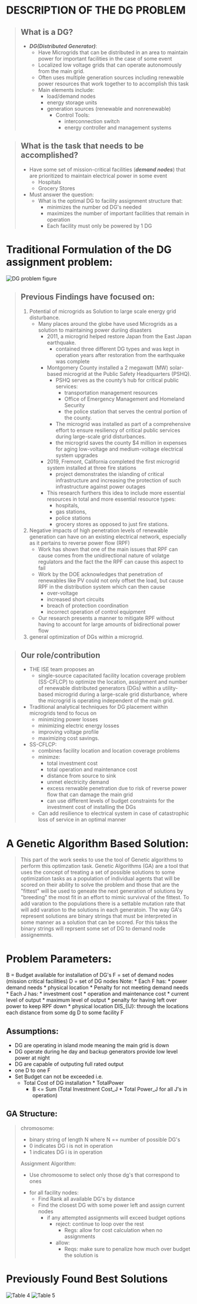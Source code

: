 # DESCRIPTION OF THE DG PROBLEM

> ## What is a DG?
> * ***DG(Distributed Generator)***: 
>   - Have Microgrids that can be distributed in an area to maintain power 
>      for important facilities in the case of some event
>   - Localized low voltage grids that can operate autonomously from the main grid.
>   - Often uses multiple generation sources including renewable power resources that work together to to accomplish this task
>   - Main elements include:
>       - load/demand nodes
>       - energy storage units
>       - generation sources (renewable and nonrenewable)
>           - Control Tools:
>               + interconnection switch
>               + energy controller and management systems
>


> ## What is the task that needs to be accomplished?
>   - Have some set of mission-critical facilities (***demand nodes***) that are prioritized to maintain electrical power in some event
>       + Hospitals
>       + Grocery Stores
>   - Must answer the question:
>       + What is the optimal DG to facility assignment structure that:
>           - minimizes the number od DG's needed
>           - maximizes the number of important facilities that remain in operation
>           - Each facility must only be powered by 1 DG

# Traditional Formulation of the DG assignment problem:
![DG problem figure](_IMG/DG_PROBLEM_FIGURE.png)


> ## Previous Findings have focused on:
> 1. Potential of microgrids as Solution to large scale energy grid disturbance.
>    * Many places around the globe have used Microgrids as a solution to maintaining power duriing disasters
>       + 2011, a microgrid helped restore Japan from the East Japan earthquake.
>           + contained three different DG types and was kept in operation years 
>             after restoration from the earthquake was complete
>       + Montgomery County installed a 2 megawatt (MW) solar-based microgrid at the Public Safety Headquarters (PSHQ).
>           + PSHQ serves as the county’s hub for critical public services:
>             + transportation management resources
>             + Office of Emergency Management and Homeland Security
>             + the police station that serves the central portion of the county. 
>          + The microgrid was installed as part of a comprehensive effort to ensure resiliency of critical 
>            public services during large-scale grid disturbances.
>          + the microgrid saves the county $4 million in expenses for aging low-voltage and medium-voltage 
>           electrical system upgrades
>       + 2019, Fremont, California completed the first microgrid system installed at three fire stations
>           *  project demonstrates the islanding of critical infrastructure and increasing the protection 
>              of such infrastructure against power outages
>       * This research furthers this idea to include more essential resources in total and more essential 
>         resource types:
>         + hospitals,  
>         + gas stations,
>         + police stations
>         + grocery stores as opposed to just fire stations.
> 2. Negative impacts of high penetration levels of renewable generation can have on an existing electrical network, 
>    especially as it pertains to reverse power flow (RPF)
>       * Work has shown that one of the main issues that RPF can cause comes from the unidirectional nature of volatge
>         regulators and the fact the the RPF can cause this aspect to fail
>       * Work by the DOE acknowledges that penetration of renewables like PV could not only offset the load, but 
>         cause RPF in the distribution system which can then cause
>           - over-voltage
>           - increased short circuits
>           - breach of protection coordination
>           - incorrect operation of control equipment
>       * Our research presents a manner to mitigate RPF without having to account for large amounts of
>         bidirectional power flow
> 3. general optimization of DGs within a microgrid.

> ## Our role/contribution
> * THE ISE team proposes an 
>   - single-source capacitated facility location
coverage problem (SS-CFLCP) to optimize the location, assignment and number of renewable distributed
generators (DGs) within a utility-based microgrid during a large-scale grid disturbance, where the microgrid
is operating independent of the main grid. 
> * Traditional analytical techniques for DG placement within microgrids tend to focus on 
>   + minimizing power losses
>   + minimizing electric energy losses 
>   + improving voltage profile
>   + maximizing cost savings.
> * SS-CFLCP:
>   + combines facility location and location coverage problems
>   + minimze:
>       - total investment cost
>       - total operation and maintenance cost
>       - distance from source to sink
>       - unmet electricity demand
>       - excess renwable penetration due to risk of reverse power flow that can damage the main grid
>       - can use different levels of budget constraints for the investment cost of installing the DGs
>   + Can add resilience to electrical system in case of catastrophic loss of service in an optimal manner

# A Genetic Algorithm Based Solution:
> This part of the work seeks to use the tool of Genetic algorithms to perform this optimzation task. 
> Genetic Algorithms (GA) are a tool that uses the concept of treating a set of possible solutions to 
> some optimization tasks as a population of individual agents that will be scored on their ability to solve
> the problem and those that are the "fittest" will be used to geneate the next generation of solutions by 
> "breeding" the most fit in an effort to mimic survivval of the fittest. To add varation to the populations there
> is a settable mutation rate that will add varation to the solutions in each generatoin. The way GA's represent 
> solutions are binary strings that must be interpreted in some manner as a solution that can be scored. For this takss 
> the binary strings will reprsent some set of DG to demand node assignemnts. 

# Problem Parameters:
B = Budget available for installation of DG's
F = set of demand nodes (mission critical facilities)
D = set of DG nodes
Note: 
    * Each F has:
        * power demand needs
        * physical location
        * Penalty for not meeting demand needs
    * Each J has:
        * investment cost
        * operation and maintenance cost
        * current level of output
        * maximum level of output
        * penalty for having left over power to keep RPF down
        * physical location
DIS_{IJ}: through the locations each distance from some dg D to some facility F

## Assumptions:
* DG are operating in island mode meaning the main grid is down
* DG operate during he day and backup generators provide low level power at night
* DG are capable of outputing full rated output
* one D to one F
* Set Budget can not be exceeded i.e.
  + Total Cost of DG installation * TotalPower
    + B <= Sum (Total Investment Cost_J * Total Power_J for all J's in operation) 



## GA Structure:

> chromosome: 
> - binary string of length N where N == number of possible DG's
> - 0 indicates DG i is not in operation
> - 1 indicates DG i is in operation 
> 
> Assignment Algorithm:
> * Use chromosome to select only those dg's that correspond to ones 
> + for all facility nodes:
>   * Find Rank all available DG's by distance
>   * Find the closest DG with some power left and assign current nodes
>       * if any attempted assignments will exceed budget options
>         * reject: continue to loop over the rest 
>           - Regs: allow for cost calculation when no assignments
>         * allow:
>           - Reqs: make sure to penalize how much over budget the solution is
> 

# Previously Found Best Solutions

![Table 4](_IMG/DG_TABLE_4_RESULTS.png)
![Table 5](_IMG/DG_TABLE_5_RESULTS.png)
